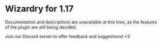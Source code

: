 # Wizardry for 1.17

Documentation and descriptions are unavailable at this time, as the features of the plugin are still being decided.

Join our Discord server to offer feedback and suggestions! <3
